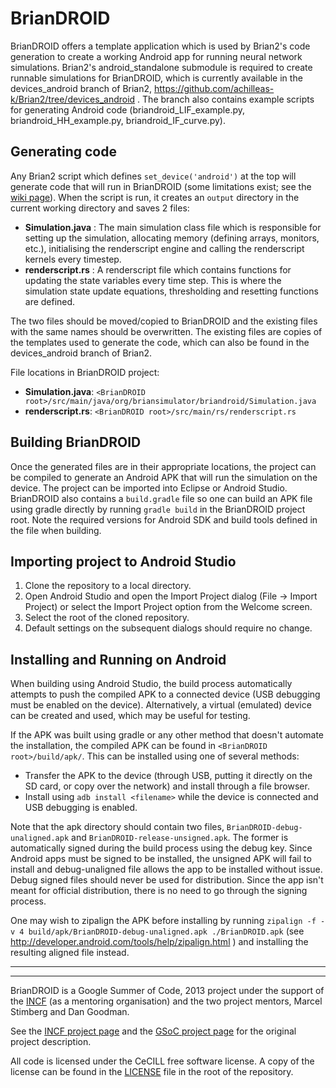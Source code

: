 BrianDROID
==========

BrianDROID offers a template application which is used by Brian2's code generation to create a working Android app for running neural network simulations.
Brian2's android\_standalone submodule is required to create runnable simulations for BrianDROID, which is currently available in the devices\_android branch of Brian2, https://github.com/achilleas-k/Brian2/tree/devices_android .
The branch also contains example scripts for generating Android code (briandroid\_LIF\_example.py, briandroid\_HH\_example.py, briandroid\_IF\_curve.py).

Generating code
--------------
Any Brian2 script which defines ``set_device('android')`` at the top will generate code that will run in BrianDROID (some limitations exist; see the [wiki page](https://github.com/achilleas-k/BrianDROID/wiki/Limitations)).
When the script is run, it creates an ``output`` directory in the current working directory and saves 2 files:

- **Simulation.java** : The main simulation class file which is responsible for setting up the simulation, allocating memory (defining arrays, monitors, etc.), initialising the renderscript engine and calling the renderscript kernels every timestep.
- **renderscript.rs** : A renderscript file which contains functions for updating the state variables every time step. This is where the simulation state update equations, thresholding and resetting functions are defined.

The two files should be moved/copied to BrianDROID and the existing files with the same names should be overwritten.
The existing files are copies of the templates used to generate the code, which can also be found in the devices\_android branch of Brian2.

File locations in BrianDROID project:

- **Simulation.java**: `<BrianDROID root>/src/main/java/org/briansimulator/briandroid/Simulation.java`
- **renderscript.rs**: `<BrianDROID root>/src/main/rs/renderscript.rs`

Building BrianDROID
-------------------
Once the generated files are in their appropriate locations, the project can be compiled to generate an Android APK that will run the simulation on the device.
The project can be imported into Eclipse or Android Studio.
BrianDROID also contains a ``build.gradle`` file so one can build an APK file using gradle directly by running ``gradle build`` in the BrianDROID project root.
Note the required versions for Android SDK and build tools defined in the file when building.

Importing project to Android Studio
-----------------------------------
1. Clone the repository to a local directory.
2. Open Android Studio and open the Import Project dialog (File -> Import Project) or select the Import Project option from the Welcome screen.
3. Select the root of the cloned repository.
4. Default settings on the subsequent dialogs should require no change.

Installing and Running on Android
---------------------------------
When building using Android Studio, the build process automatically attempts to push the compiled APK to a connected device (USB debugging must be enabled on the device).
Alternatively, a virtual (emulated) device can be created and used, which may be useful for testing.

If the APK was built using gradle or any other method that doesn't automate the installation, the compiled APK can be found in `<BrianDROID root>/build/apk/`.
This can be installed using one of several methods:

- Transfer the APK to the device (through USB, putting it directly on the SD card, or copy over the network) and install through a file browser.
- Install using ``adb install <filename>`` while the device is connected and USB debugging is enabled.

Note that the apk directory should contain two files, ``BrianDROID-debug-unaligned.apk`` and ``BrianDROID-release-unsigned.apk``.
The former is automatically signed during the build process using the debug key.
Since Android apps must be signed to be installed, the unsigned APK will fail to install and debug-unaligned file allows the app to be installed without issue.
Debug signed files should never be used for distribution.
Since the app isn't meant for official distribution, there is no need to go through the signing process.

One may wish to zipalign the APK before installing by running ``zipalign -f -v 4 build/apk/BrianDROID-debug-unaligned.apk ./BrianDROID.apk`` (see http://developer.android.com/tools/help/zipalign.html ) and installing the resulting aligned file instead.


--------
--------
BrianDROID is a Google Summer of Code, 2013 project under the support of the [INCF](http://www.incf.org/) (as a mentoring organisation) and the two project mentors, Marcel Stimberg and Dan Goodman.

See the [INCF project page](http://www.incf.org/gsoc/2013/briandroid-neural-simulation-on-mobile-devices) and the [GSoC project page](http://www.google-melange.com/gsoc/project/google/gsoc2013/achilleask/24002) for the original project description.


All code is licensed under the CeCILL free software license.
A copy of the license can be found in the [LICENSE](https://raw.github.com/achilleas-k/BrianDROID/master/LICENSE) file in the root of the repository.

